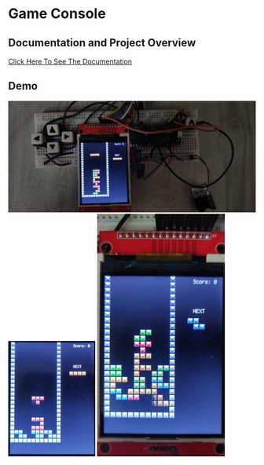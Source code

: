 # Game Console

## Documentation and Project Overview

[Click Here To See The Documentation](https://htmlpreview.github.io/?https://github.com/MTAISBOSS/Game-Console/blob/main/docs/index.html)

## Demo

![Cosnsole Image](/Images/photo_2025-04-10_15-01-56.jpg "1")
![Cosnsole Image](/Images/photo_2025-04-10_15-01-59.jpg "1")
![Cosnsole Image](/Images/photo_2025-04-10_15-02-02.jpg "1")
